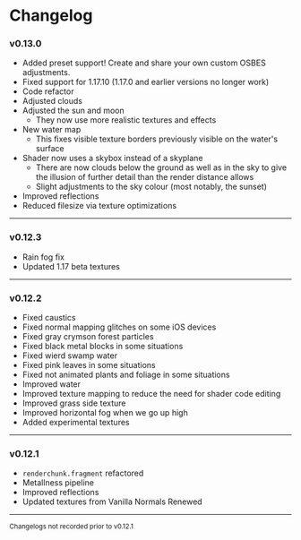 # Changelog
### v0.13.0
- Added preset support! Create and share your own custom OSBES adjustments.
- Fixed support for 1.17.10 (1.17.0 and earlier versions no longer work)
- Code refactor
- Adjusted clouds
- Adjusted the sun and moon
  - They now use more realistic textures and effects
- New water map 
  - This fixes visible texture borders previously visible on the water's surface
- Shader now uses a skybox instead of a skyplane
  - There are now clouds below the ground as well as in the sky to give the illusion of further detail than the render distance allows
  - Slight adjustments to the sky colour (most notably, the sunset)
- Improved reflections
- Reduced filesize via texture optimizations
-------------
### v0.12.3
- Rain fog fix
- Updated 1.17 beta textures
-------------
### v0.12.2
- Fixed caustics
- Fixed normal mapping glitches on some iOS devices
- Fixed gray crymson forest particles
- Fixed black metal blocks in some situations
- Fixed wierd swamp water
- Fixed pink leaves in some situations
- Fixed not animated plants and foliage in some situations
- Improved water
- Improved texture mapping to reduce the need for shader code editing
- Improved grass side texture
- Improved horizontal fog when we go up high
- Added experimental textures
------------
### v0.12.1
- `renderchunk.fragment` refactored
- Metallness pipeline
- Improved reflections
- Updated textures from Vanilla Normals Renewed
-----------
<sub>Changelogs not recorded prior to v0.12.1</sub>
